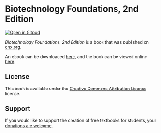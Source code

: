 # Biotechnology Foundations, 2nd Edition

[![Open in Gitpod](https://gitpod.io/button/open-in-gitpod.svg)](https://gitpod.io/from-referrer/)

_Biotechnology Foundations, 2nd Edition_ is a book that was published on [cnx.org](https://cnx.org/).

An ebook can be downloaded [here](https://github.com/cnx-user-books/cnxbook-biotechnology-foundations-2nd-edition/releases/latest), and the book can be viewed online [here](https://github.com/cnx-user-books/cnxbook-biotechnology-foundations-2nd-edition/releases/latest).

## License
This book is available under the [Creative Commons Attribution License](./LICENSE) license.

## Support
If you would like to support the creation of free textbooks for students, your [donations are welcome](https://riceconnect.rice.edu/donation/support-openstax-banner).

